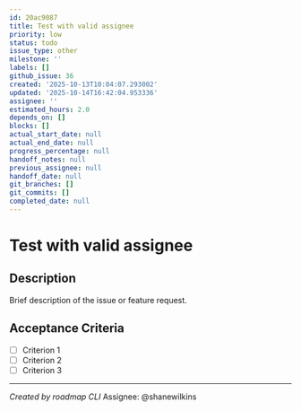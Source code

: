 ```yaml
---
id: 20ac9087
title: Test with valid assignee
priority: low
status: todo
issue_type: other
milestone: ''
labels: []
github_issue: 36
created: '2025-10-13T10:04:07.293002'
updated: '2025-10-14T16:42:04.953336'
assignee: ''
estimated_hours: 2.0
depends_on: []
blocks: []
actual_start_date: null
actual_end_date: null
progress_percentage: null
handoff_notes: null
previous_assignee: null
handoff_date: null
git_branches: []
git_commits: []
completed_date: null
---
```


# Test with valid assignee

## Description

Brief description of the issue or feature request.

## Acceptance Criteria

- [ ] Criterion 1
- [ ] Criterion 2
- [ ] Criterion 3

---
*Created by roadmap CLI*
Assignee: @shanewilkins